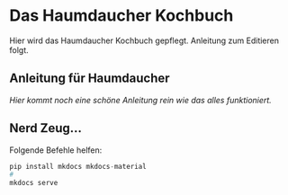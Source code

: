 # Das Haumdaucher Kochbuch

Hier wird das Haumdaucher Kochbuch gepflegt. Anleitung zum Editieren folgt.

## Anleitung für Haumdaucher

*Hier kommt noch eine schöne Anleitung rein wie das alles funktioniert.*


## Nerd Zeug...

Folgende Befehle helfen:

```python
pip install mkdocs mkdocs-material
# 
mkdocs serve
```

